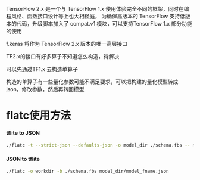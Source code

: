 

TensorFlow 2.x 是一个与 TensorFlow 1.x 使用体验完全不同的框架，同时在编程风格、函数接口设计等上也大相径庭， 为确保高版本的 TensorFlow 支持低版本的代码，升级脚本加入了 compat.v1 模块，可以支持TensorFlow 1.x 部分功能的使用



f.keras 将作为 TensorFlow 2.x 版本的唯一高层接口



TF2.x的接口有好多算子不知道怎么构造，待解决



可以先通过TF1.x 去构造单算子









构造的单算子有一些量化参数可能不满足要求，可以把构建的量化模型转成 json，修改参数，然后再转回模型



# flatc使用方法

#### tflite to JSON

```bash
./flatc -t --strict-json --defaults-json -o model_dir ./schema.fbs -- model_dir/model_name.tflite
```

#### JSON to tflite

```bash
./flatc -o workdir -b ./schema.fbs model_dir/model_fname.json
```


